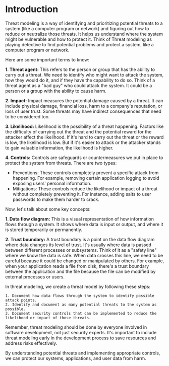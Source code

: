 # Introduction
Threat modeling is a way of identifying and prioritizing potential threats to a system (like a computer program or network) and figuring out how to reduce or neutralize those threats. It helps us understand where the system might be vulnerable and how to protect it. Think of Threat modeling as playing detective to find potential problems and protect a system, like a computer program or network. 

Here are some important terms to know:

**1. Threat agent:** This refers to the person or group that has the ability to carry out a threat. We need to identify who might want to attack the system, how they would do it, and if they have the capability to do so. Think of a threat agent as a "bad guy" who could attack the system. It could be a person or a group with the ability to cause harm.

**2. Impact:** Impact measures the potential damage caused by a threat. It can include physical damage, financial loss, harm to a company's reputation, or loss of user trust. Some threats may have indirect consequences that need to be considered too.

**3. Likelihood:** Likelihood is the possibility of a threat happening. Factors like the difficulty of carrying out the threat and the potential reward for the attacker affect the likelihood. If it's hard to carry out the threat or the reward is low, the likelihood is low. But if it's easier to attack or the attacker stands to gain valuable information, the likelihood is higher.

**4. Controls:** Controls are safeguards or countermeasures we put in place to protect the system from threats. There are two types:
   - Preventions: These controls completely prevent a specific attack from happening. For example, removing certain application logging to avoid exposing users' personal information.
   - Mitigations: These controls reduce the likelihood or impact of a threat without completely preventing it. For instance, adding salts to user passwords to make them harder to crack.

Now, let's talk about some key concepts:

**1. Data flow diagram:** This is a visual representation of how information flows through a system. It shows where data is input or output, and where it is stored temporarily or permanently.

**2. Trust boundary:** A trust boundary is a point on the data flow diagram where data changes its level of trust. It's usually where data is passed between different processes or subsystems. Think of it as a "safety line" where we know the data is safe. When data crosses this line, we need to be careful because it could be changed or manipulated by others. For example, when your application reads a file from disk, there's a trust boundary between the application and the file because the file can be modified by external processes or users.

In threat modeling, we create a threat model by following these steps:
```
1. Document how data flows through the system to identify possible attack points.
2. Identify and document as many potential threats to the system as possible.
3. Document security controls that can be implemented to reduce the likelihood or impact of those threats.
```
Remember, threat modeling should be done by everyone involved in software development, not just security experts. It's important to include threat modeling early in the development process to save resources and address risks effectively.

By understanding potential threats and implementing appropriate controls, we can protect our systems, applications, and user data from harm.

